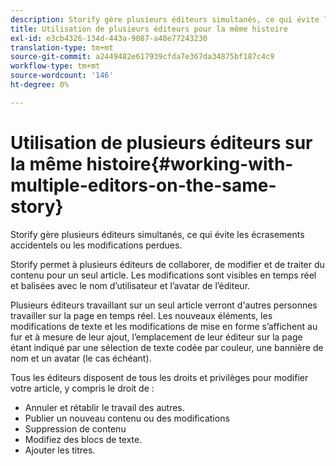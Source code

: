 ```yaml
---
description: Storify gère plusieurs éditeurs simultanés, ce qui évite les écrasements accidentels ou les modifications perdues.
title: Utilisation de plusieurs éditeurs pour la même histoire
exl-id: e3cb4326-134d-443a-9087-a48e77243230
translation-type: tm+mt
source-git-commit: a2449482e617939cfda7e367da34875bf187c4c9
workflow-type: tm+mt
source-wordcount: '146'
ht-degree: 0%

---
```


# Utilisation de plusieurs éditeurs sur la même histoire{#working-with-multiple-editors-on-the-same-story}

Storify gère plusieurs éditeurs simultanés, ce qui évite les écrasements accidentels ou les modifications perdues.

Storify permet à plusieurs éditeurs de collaborer, de modifier et de traiter du contenu pour un seul article. Les modifications sont visibles en temps réel et balisées avec le nom d’utilisateur et l’avatar de l’éditeur.

Plusieurs éditeurs travaillant sur un seul article verront d&#39;autres personnes travailler sur la page en temps réel. Les nouveaux éléments, les modifications de texte et les modifications de mise en forme s’affichent au fur et à mesure de leur ajout, l’emplacement de leur éditeur sur la page étant indiqué par une sélection de texte codée par couleur, une bannière de nom et un avatar (le cas échéant).

Tous les éditeurs disposent de tous les droits et privilèges pour modifier votre article, y compris le droit de :

* Annuler et rétablir le travail des autres.
* Publier un nouveau contenu ou des modifications
* Suppression de contenu
* Modifiez des blocs de texte.
* Ajouter les titres.
